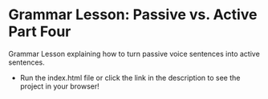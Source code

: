 # Grammar Lesson: Passive vs. Active Part Four
 Grammar Lesson explaining how to turn passive voice sentences into active sentences.
- Run the index.html file or click the link in the description to see the project in your browser!
